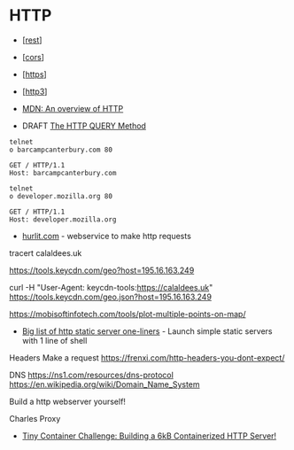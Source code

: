 HTTP
====

* [[rest]]
* [[cors]]
* [[https]]
* [[http3]]

* [MDN: An overview of HTTP](https://developer.mozilla.org/en-US/docs/Web/HTTP/Overview)
* DRAFT [The HTTP QUERY Method](https://datatracker.ietf.org/doc/html/draft-ietf-httpbis-safe-method-w-body-02)

```
telnet
o barcampcanterbury.com 80
```
```
GET / HTTP/1.1
Host: barcampcanterbury.com
```
```
telnet
o developer.mozilla.org 80
```
```
GET / HTTP/1.1
Host: developer.mozilla.org
```

* [hurlit.com](https://www.hurlit.com/) - webservice to make http requests

tracert calaldees.uk

https://tools.keycdn.com/geo?host=195.16.163.249

curl -H "User-Agent: keycdn-tools:https://calaldees.uk" https://tools.keycdn.com/geo.json?host=195.16.163.249

https://mobisoftinfotech.com/tools/plot-multiple-points-on-map/

* [Big list of http static server one-liners](https://gist.github.com/willurd/5720255) - Launch simple static servers with 1 line of shell


Headers
Make a request
https://frenxi.com/http-headers-you-dont-expect/


DNS
https://ns1.com/resources/dns-protocol
https://en.wikipedia.org/wiki/Domain_Name_System


Build a http webserver yourself!

Charles Proxy


* [Tiny Container Challenge: Building a 6kB Containerized HTTP Server!](https://devopsdirective.com/posts/2021/04/tiny-container-image/)


[//begin]: # "Autogenerated link references for markdown compatibility"
[rest]: rest.md "rest"
[cors]: cors.md "CORS"
[https]: https.md "HTTPS"
[http3]: http3.md "HTTP3"
[//end]: # "Autogenerated link references"